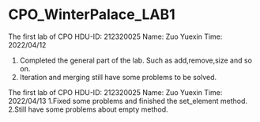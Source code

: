 # CPO_WinterPalace_LAB1
The first lab of CPO
HDU-ID: 212320025
Name: Zuo Yuexin
Time: 2022/04/12
1. Completed the general part of the lab. Such as add,remove,size and so on.
2. Iteration and merging still have some problems to be solved.

The first lab of CPO
HDU-ID: 212320025
Name: Zuo Yuexin
Time: 2022/04/13
1.Fixed some problems and finished the set_element method.
2.Still have some problems about empty method.
